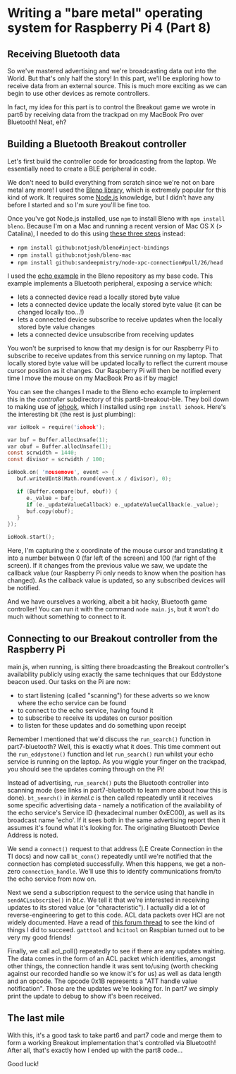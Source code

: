 Writing a "bare metal" operating system for Raspberry Pi 4 (Part 8)
===================================================================

Receiving Bluetooth data
------------------------
So we've mastered advertising and we're broadcasting data out into the World. But that's only half the story! In this part, we'll be exploring how to receive data from an external source. This is much more exciting as we can begin to use other devices as remote controllers.

In fact, my idea for this part is to control the Breakout game we wrote in part6 by receiving data from the trackpad on my MacBook Pro over Bluetooth! Neat, eh?

Building a Bluetooth Breakout controller
----------------------------------------
Let's first build the controller code for broadcasting from the laptop. We essentially need to create a BLE peripheral in code.

We don't need to build everything from scratch since we're not on bare metal any more! I used the [Bleno library](https://github.com/noble/bleno), which is extremely popular for this kind of work. It requires some [Node.js](https://nodejs.org/en/download/) knowledge, but I didn't have any before I started and so I'm sure you'll be fine too.

Once you've got Node.js installed, use `npm` to install Bleno with `npm install bleno`. Because I'm on a Mac and running a recent version of Mac OS X (> Catalina), I needed to do this using [these three steps](https://punchthrough.com/how-to-use-node-js-to-speed-up-ble-app-development/) instead:

 * `npm install github:notjosh/bleno#inject-bindings`
 * `npm install github:notjosh/bleno-mac`
 * `npm install github:sandeepmistry/node-xpc-connection#pull/26/head`

I used the [echo example](https://github.com/noble/bleno/tree/master/examples/echo) in the Bleno repository as my base code. This example implements a Bluetooth peripheral, exposing a service which:

 * lets a connected device read a locally stored byte value
 * lets a connected device update the locally stored byte value (it can be changed locally too...!)
 * lets a connected device subscribe to receive updates when the locally stored byte value changes
 * lets a connected device unsubscribe from receiving updates

You won't be surprised to know that my design is for our Raspberry Pi to subscribe to receive updates from this service running on my laptop. That locally stored byte value will be updated locally to reflect the current mouse cursor position as it changes. Our Raspberry Pi will then be notified every time I move the mouse on my MacBook Pro as if by magic!

You can see the changes I made to the Bleno echo example to implement this in the _controller_ subdirectory of this part8-breakout-ble. They boil down to making use of [iohook](https://github.com/wilix-team/iohook), which I installed using `npm install iohook`. Here's the interesting bit (the rest is just plumbing):

```c
var ioHook = require('iohook');

var buf = Buffer.allocUnsafe(1);
var obuf = Buffer.allocUnsafe(1);
const scrwidth = 1440;
const divisor = scrwidth / 100;

ioHook.on( 'mousemove', event => {
   buf.writeUInt8(Math.round(event.x / divisor), 0);

   if (Buffer.compare(buf, obuf)) {
      e._value = buf;
      if (e._updateValueCallback) e._updateValueCallback(e._value);
      buf.copy(obuf);
   }
});

ioHook.start();
```

Here, I'm capturing the x coordinate of the mouse cursor and translating it into a number between 0 (far left of the screen) and 100 (far right of the screen). If it changes from the previous value we saw, we update the callback value (our Raspberry Pi only needs to know when the position has changed). As the callback value is updated, so any subscribed devices will be notified.

And we have ourselves a working, albeit a bit hacky, Bluetooth game controller! You can run it with the command `node main.js`, but it won't do much without something to connect to it.

Connecting to our Breakout controller from the Raspberry Pi
-----------------------------------------------------------
main.js, when running, is sitting there broadcasting the Breakout controller's availability publicly using exactly the same techniques that our Eddystone beacon used. Our tasks on the Pi are now:

 * to start listening (called "scanning") for these adverts so we know where the echo service can be found
 * to connect to the echo service, having found it
 * to subscribe to receive its updates on cursor position
 * to listen for these updates and do something upon receipt

Remember I mentioned that we'd discuss the `run_search()` function in part7-bluetooth? Well, this is exactly what it does. This time comment out the `run_eddystone()` function and let `run_search()` run whilst your echo service is running on the laptop. As you wiggle your finger on the trackpad, you should see the updates coming through on the Pi!

Instead of advertising, `run_search()` puts the Bluetooth controller into scanning mode (see links in part7-bluetooth to learn more about how this is done). `bt_search()` in _kernel.c_ is then called repeatedly until it receives some specific advertising data - namely a notification of the availability of the echo service's Service ID (hexadecimal number 0xEC00), as well as its broadcast name 'echo'. If it sees both in the same advertising report then it assumes it's found what it's looking for. The originating Bluetooth Device Address is noted.

We send a `connect()` request to that address (LE Create Connection in the TI docs) and now call `bt_conn()` repeatedly until we're notified that the connection has completed successfully. When this happens, we get a non-zero `connection_handle`. We'll use this to identify communications from/to the echo service from now on.

Next we send a subscription request to the service using that handle in `sendACLsubscribe()` in _bt.c_. We tell it that we're interested in receiving updates to its stored value (or "characteristic"). I actually did a lot of reverse-engineering to get to this code. ACL data packets over HCI are not widely documented. Have a read of [this forum thread](https://www.raspberrypi.org/forums/viewtopic.php?t=233140) to see the kind of things I did to succeed. `gatttool` and `hcitool` on Raspbian turned out to be very my good friends!

Finally, we call acl_poll() repeatedly to see if there are any updates waiting. The data comes in the form of an ACL packet which identifies, amongst other things, the connection handle it was sent to/using (worth checking against our recorded handle so we know it's for us) as well as data length and an opcode. The opcode 0x1B represents a "ATT handle value notification". Those are the updates we're looking for. In part7 we simply print the update to debug to show it's been received.

The last mile
-------------
With this, it's a good task to take part6 and part7 code and merge them to form a working Breakout implementation that's controlled via Bluetooth! After all, that's exactly how I ended up with the part8 code...

Good luck!
